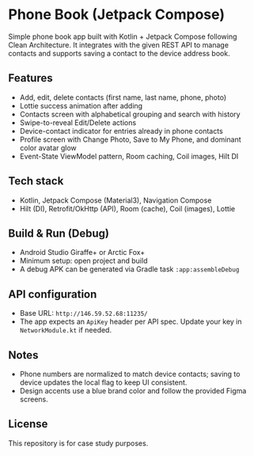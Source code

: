 # Phone Book (Jetpack Compose)

Simple phone book app built with Kotlin + Jetpack Compose following Clean Architecture. It integrates with the given REST API to manage contacts and supports saving a contact to the device address book.

## Features
- Add, edit, delete contacts (first name, last name, phone, photo)
- Lottie success animation after adding
- Contacts screen with alphabetical grouping and search with history
- Swipe-to-reveal Edit/Delete actions
- Device-contact indicator for entries already in phone contacts
- Profile screen with Change Photo, Save to My Phone, and dominant color avatar glow
- Event-State ViewModel pattern, Room caching, Coil images, Hilt DI

## Tech stack
- Kotlin, Jetpack Compose (Material3), Navigation Compose
- Hilt (DI), Retrofit/OkHttp (API), Room (cache), Coil (images), Lottie

## Build & Run (Debug)
- Android Studio Giraffe+ or Arctic Fox+
- Minimum setup: open project and build
- A debug APK can be generated via Gradle task `:app:assembleDebug`

## API configuration
- Base URL: `http://146.59.52.68:11235/`
- The app expects an `ApiKey` header per API spec. Update your key in `NetworkModule.kt` if needed.

## Notes
- Phone numbers are normalized to match device contacts; saving to device updates the local flag to keep UI consistent.
- Design accents use a blue brand color and follow the provided Figma screens.

## License
This repository is for case study purposes.
